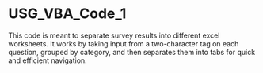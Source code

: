 # USG_VBA_Code_1

This code is meant to separate survey results into different excel worksheets.
It works by taking input from a two-character tag on each question, grouped by category, and then separates them into tabs for quick and efficient navigation.

